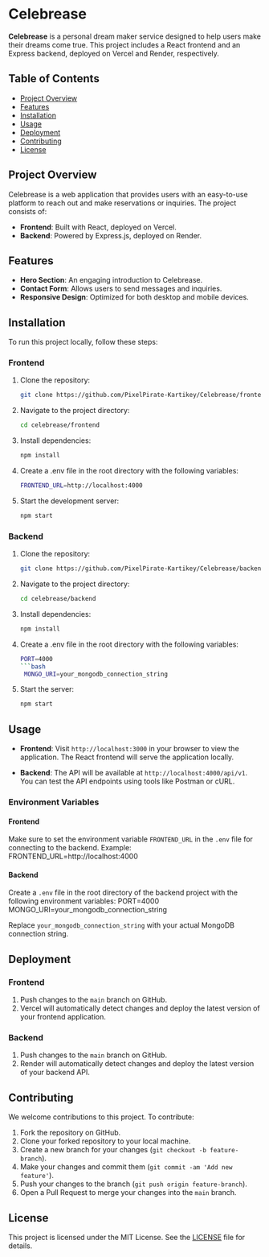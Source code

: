 # Celebrease

**Celebrease** is a personal dream maker service designed to help users make their dreams come true. This project includes a React frontend and an Express backend, deployed on Vercel and Render, respectively.

## Table of Contents

- [Project Overview](#project-overview)
- [Features](#features)
- [Installation](#installation)
- [Usage](#usage)
- [Deployment](#deployment)
- [Contributing](#contributing)
- [License](#license)

## Project Overview

Celebrease is a web application that provides users with an easy-to-use platform to reach out and make reservations or inquiries. The project consists of:

- **Frontend**: Built with React, deployed on Vercel.
- **Backend**: Powered by Express.js, deployed on Render.

## Features

- **Hero Section**: An engaging introduction to Celebrease.
- **Contact Form**: Allows users to send messages and inquiries.
- **Responsive Design**: Optimized for both desktop and mobile devices.

## Installation

To run this project locally, follow these steps:

### Frontend

1. Clone the repository:

   ```bash
   git clone https://github.com/PixelPirate-Kartikey/Celebrease/frontend.git
2. Navigate to the project directory:
   ```bash
   cd celebrease/frontend
3. Install dependencies:
   ```bash
   npm install
4. Create a .env file in the root directory with the following variables:
   ```bash
   FRONTEND_URL=http://localhost:4000
5. Start the development server:
   ```bash
   npm start

### Backend

1. Clone the repository:
   ```bash
   git clone https://github.com/PixelPirate-Kartikey/Celebrease/backend.git
2. Navigate to the project directory:
   ```bash
   cd celebrease/backend
3. Install dependencies:
   ```bash
   npm install
4. Create a .env file in the root directory with the following variables:
   ```bash
   PORT=4000
   ```bash
    MONGO_URI=your_mongodb_connection_string
5. Start the server:
   ```bash
   npm start


## Usage

- **Frontend**: Visit `http://localhost:3000` in your browser to view the application. The React frontend will serve the application locally.

- **Backend**: The API will be available at `http://localhost:4000/api/v1`. You can test the API endpoints using tools like Postman or cURL.

### Environment Variables

#### Frontend

Make sure to set the environment variable `FRONTEND_URL` in the `.env` file for connecting to the backend. Example:
FRONTEND_URL=http://localhost:4000


#### Backend

Create a `.env` file in the root directory of the backend project with the following environment variables:
PORT=4000
MONGO_URI=your_mongodb_connection_string


Replace `your_mongodb_connection_string` with your actual MongoDB connection string.

## Deployment

### Frontend

1. Push changes to the `main` branch on GitHub.
2. Vercel will automatically detect changes and deploy the latest version of your frontend application.

### Backend

1. Push changes to the `main` branch on GitHub.
2. Render will automatically detect changes and deploy the latest version of your backend API.

## Contributing

We welcome contributions to this project. To contribute:

1. Fork the repository on GitHub.
2. Clone your forked repository to your local machine.
3. Create a new branch for your changes (`git checkout -b feature-branch`).
4. Make your changes and commit them (`git commit -am 'Add new feature'`).
5. Push your changes to the branch (`git push origin feature-branch`).
6. Open a Pull Request to merge your changes into the `main` branch.

## License

This project is licensed under the MIT License. See the [LICENSE](LICENSE) file for details.

